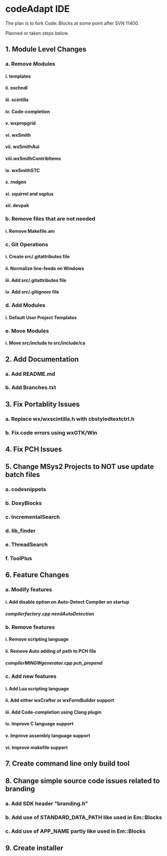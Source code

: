 # codeAdapt IDE

The plan is to fork Code::Blocks at some point after SVN 11400.

Planned or taken steps below.

##  1. Module Level Changes
###    a. Remove Modules
####      i.   templates
####      ii.  exchndl
####      iii. scintilla
####      iv.  Code-completion
####      v.   wxpropgrid
####      vi.  wxSmith
####      vii. wxSmithAui
####      viii.wxSmithContribItems
####      ix.  wxSmithSTC
####      x.   rndgen
####      xi.  squirrel and sqplus
####      xii. devpak
###    b. Remove files that are not needed
####      i.   Remove Makefile.am
###    c. Git Operations
####      i.   Create src/.gitattributes file
####      ii.  Normalize line-feeds on Windows
####      iii. Add src/.gitattributes file
####      iv.  Add src/.gitignore file
###    d. Add Modules
####      i.   Default User Project Templates
###    e. Move Modules
####      i.   Move src/include to src/include/ca

##  2. Add Documentation
###    a. Add README.md
###    b. Add Branches.txt

##  3. Fix Portablity Issues
###    a. Replace wx/wxscintilla.h with cbstyledtextctrl.h
###    b. Fix code errors using wxGTK/Win

##  4. Fix PCH Issues

##  5. Change MSys2 Projects to NOT use update batch files
###    a. codesnippets
###    b. DoxyBlocks
###    c. IncrementalSearch
###    d. lib_finder
###    e. ThreadSearch
###    f. ToolPlus

##  6. Feature Changes
###    a. Modify features
####      i.   Add disable option on Auto-Detect Compiler on startup
#####          compilerfactory.cpp needAutoDetection
###    b. Remove features
####      i.   Remove scripting language
####      ii.  Remove Auto adding of path to PCH file
#####          compilerMINGWgenerator.cpp pch_prepend
###    c. Add new features
####      i.   Add Lua scripting language
####      ii.  Add either wxCrafter or wxFormBuilder support
####      iii. Add Code-completion using Clang plugin
####      iv.  Improve C language support
####      v.   Improve assembly language support
####      vi.  Improve makefile support

##  7. Create command line only build tool

##  8. Change simple source code issues related to branding
###    a. Add SDK header "branding.h"
###    b. Add use of STANDARD_DATA_PATH like used in Em::Blocks
###    c. Add use of APP_NAME partly like used in Em::Blocks

##  9. Create installer
